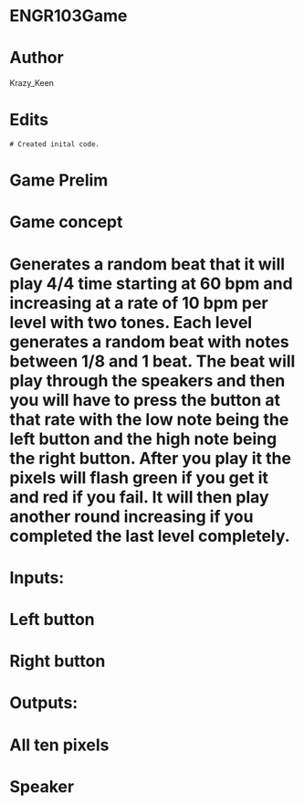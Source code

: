 # ENGR103Game

# Author
  Krazy_Keen
# Edits
    # Created inital code.

# Game Prelim

# Game concept
# Generates a random beat that it will play 4/4 time starting at 60 bpm and increasing at a rate of 10 bpm per level with two tones. Each level generates a random beat with notes between 1/8 and 1 beat. The beat will play through the speakers and then you will have to press the button at that rate with the low note being the left button and the high note being the right button. After you play it the pixels will flash green if you get it and red if you fail. It will then play another round increasing if you completed the last level completely. 

# Inputs:
# Left button 
# Right button
# Outputs:
# All ten pixels
# Speaker


